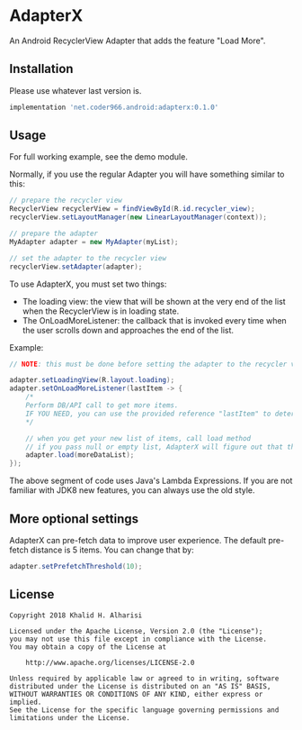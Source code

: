 # AdapterX

An Android RecyclerView Adapter that adds the feature "Load More".

Installation
---
Please use whatever last version is.
```gradle
implementation 'net.coder966.android:adapterx:0.1.0'
```

Usage
---
For full working example, see the demo module.

Normally, if you use the regular Adapter<VH> you will have something similar to this:
```java
// prepare the recycler view
RecyclerView recyclerView = findViewById(R.id.recycler_view);
recyclerView.setLayoutManager(new LinearLayoutManager(context));

// prepare the adapter
MyAdapter adapter = new MyAdapter(myList);

// set the adapter to the recycler view
recyclerView.setAdapter(adapter);
```

To use AdapterX, you must set two things:

* The loading view: the view that will be shown at the very end of the list when the RecyclerView is in loading state.
* The OnLoadMoreListener: the callback that is invoked every time when the user scrolls down and approaches the end of the list.

Example:

```java
// NOTE: this must be done before setting the adapter to the recycler view.

adapter.setLoadingView(R.layout.loading);
adapter.setOnLoadMoreListener(lastItem -> {
	/*
	Perform DB/API call to get more items.
	IF YOU NEED, you can use the provided reference "lastItem" to determine which items to load.
	*/

	// when you get your new list of items, call load method
	// if you pass null or empty list, AdapterX will figure out that the dataset has been completely loaded and will disable the loading feature automatically.
	adapter.load(moreDataList);
});
```
The above segment of code uses Java's Lambda Expressions. If you are not familiar with JDK8 new features, you can always use the old style.

More optional settings
---
AdapterX can pre-fetch data to improve user experience. The default pre-fetch distance is 5 items. You can change that by:

```java
adapter.setPrefetchThreshold(10);
```

License
---
```
Copyright 2018 Khalid H. Alharisi

Licensed under the Apache License, Version 2.0 (the "License");
you may not use this file except in compliance with the License.
You may obtain a copy of the License at

    http://www.apache.org/licenses/LICENSE-2.0

Unless required by applicable law or agreed to in writing, software
distributed under the License is distributed on an "AS IS" BASIS,
WITHOUT WARRANTIES OR CONDITIONS OF ANY KIND, either express or implied.
See the License for the specific language governing permissions and
limitations under the License.
```
